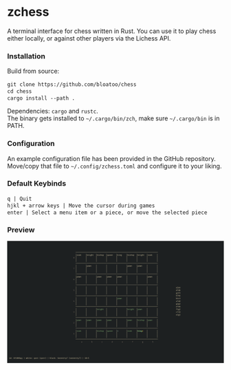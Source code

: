 # zchess

A terminal interface for chess written in Rust. You can use it to play chess either locally, or against other players via the Lichess API.

### Installation
Build from source:
```
git clone https://github.com/bloatoo/chess
cd chess
cargo install --path .
```

Dependencies: `cargo` and `rustc`. <br />
The binary gets installed to `~/.cargo/bin/zch`, make sure `~/.cargo/bin` is in PATH.

### Configuration
An example configuration file has been provided in the GitHub repository. Move/copy that file to `~/.config/zchess.toml` and configure it to your liking.

### Default Keybinds

```
q | Quit
hjkl + arrow keys | Move the cursor during games
enter | Select a menu item or a piece, or move the selected piece
```
### Preview

![Preview](media/preview.png?raw=true "Preview")
